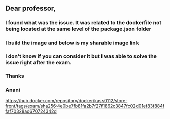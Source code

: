 ## Dear professor,

### I found what was the issue. It was related to the dockerfile not being located at the same level of the package.json folder 

### I build the image and below is my sharable image link

### I don't know if you can consider it but I was able to solve the issue right after the exam.

### Thanks 
### Anani

https://hub.docker.com/repository/docker/kass0112/store-front/tags/exam/sha256:4e0be7fb81fa2b7f27f1862c3847fc02d01ef83f884ffaf70328ad670724342d